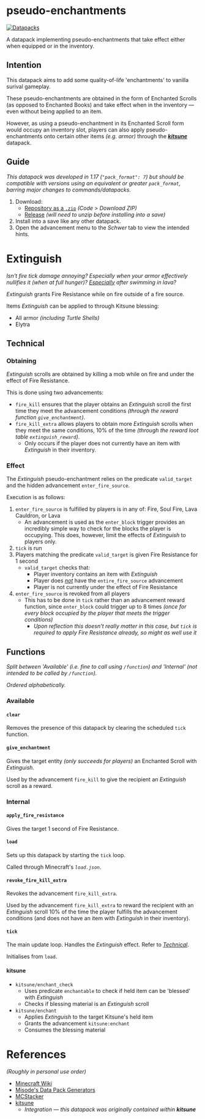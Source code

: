 # pseudo-enchantments
[![Datapacks](https://img.shields.io/badge/See_more-datapacks-C7A978.svg)](https://github.com/itsschwer?tab=repositories&q=&type=&language=mcfunction&sort=)

A datapack implementing pseudo-enchantments that take effect either when equipped or in the inventory.

## Intention

This datapack aims to add some quality-of-life 'enchantments' to vanilla surival gameplay.

These pseudo-enchantments are obtained in the form of Enchanted Scrolls (as opposed to Enchanted Books) and take effect when in the inventory — even without being applied to an item.

However, as using a pseudo-enchantment in its Enchanted Scroll form would occupy an inventory slot, players can also apply pseudo-enchantments onto certain other items *(e.g. armor)* through the ***[kitsune](https://github.com/itsschwer/kitsune)*** datapack.

## Guide
*This datapack was developed in 1.17 (`"pack_format": 7`) but should be compatible with versions using an equivalent or greater `pack_format`, barring major changes to commands/datapacks.*

1. Download:
    - [Repository as a `.zip`](https://github.com/itsschwer/pseudo-enchantments/archive/refs/heads/master.zip) *(Code > Download ZIP)*
    - [Release](https://github.com/itsschwer/pseudo-enchantments/releases) *(will need to unzip before installing into a save)*
2. Install into a save like any other datapack.
3. Open the advancement menu to the *Schwer* tab to view the intended hints.

# Extinguish

*Isn't fire tick damage annoying? Especially when your armor effectively nullifies it (when at full hunger)? <u>Especially</u> after swimming in lava?*

*Extinguish* grants Fire Resistance while on fire outside of a fire source.

Items *Extinguish* can be applied to through Kitsune blessing:
- All armor *(including Turtle Shells)*
- Elytra

## Technical

### Obtaining

*Extinguish* scrolls are obtained by killing a mob while on fire and under the effect of Fire Resistance.

This is done using two advancements:
- `fire_kill` ensures that the player obtains an *Extinguish* scroll the first time they meet the advancement conditions *(through the reward function `give_enchantment`)*.
- `fire_kill_extra` allows players to obtain more *Extinguish* scrolls when they meet the same conditions, 10% of the time *(through the reward loot table `extinguish_reward`)*.
    - Only occurs if the player does not currently have an item with *Extinguish* in their inventory.

### Effect

The *Extinguish* pseudo-enchantment relies on the predicate `valid_target` and the hidden advancement `enter_fire_source`.

Execution is as follows:
1. `enter_fire_source` is fulfilled by players is in any of: Fire, Soul Fire, Lava Cauldron,  or Lava
    - An advancement is used as the `enter_block` trigger provides an incredibly simple way to check for the blocks the player is occupying. This does, however, limit the effects of *Extinguish* to players only.
2. `tick` is run
3. Players matching the predicate `valid_target` is given Fire Resistance for 1 second
    - `valid_target` checks that:
        - Player inventory contains an item with *Extinguish*
        - Player does <u>*not*</u> have the `entire_fire_source` advancement
        - Player is not currently under the effect of Fire Resistance
4. `enter_fire_source` is revoked from all players
    - This has to be done in `tick` rather than an advancement reward function, since `enter_block` could trigger up to 8 times *(once for every block occupied by the player that meets the trigger conditions)*
        - *Upon reflection this doesn't really matter in this case, but `tick` is required to apply Fire Resistance already, so might as well use it*

## Functions
*Split between 'Available' (i.e. fine to call using `/function`) and 'Internal' (not intended to be called by `/function`).*

*Ordered alphabetically.*

### Available

#### `clear`
Removes the presence of this datapack by clearing the scheduled `tick` function.

#### `give_enchantment`
Gives the target entity *(only succeeds for players)* an Enchanted Scroll with *Extinguish*.

Used by the advancement `fire_kill` to give the recipient an *Extinguish* scroll as a reward.

### Internal

#### `apply_fire_resistance`
Gives the target 1 second of Fire Resistance.

#### `load`
Sets up this datapack by starting the `tick` loop.

Called through Minecraft's *`load.json`*.

#### `revoke_fire_kill_extra`
Revokes the advancement `fire_kill_extra`.

Used by the advancement `fire_kill_extra` to reward the recipient with an *Extinguish* scroll 10% of the time the player fulfills the advancement conditions (and does not have an item with *Extinguish* in their inventory).

#### `tick`
The main update loop. Handles the *Extinguish* effect. Refer to *[Technical](#technical)*.

Initialises from `load`.

#### **kitsune**
- `kitsune/enchant_check`
    - Uses predicate `enchantable` to check if held item can be 'blessed' with *Extinguish*
    - Checks if blessing material is an *Extinguish* scroll
- `kitsune/enchant`
    - Applies *Extinguish* to the target Kitsune's held item
    - Grants the advancement `kitsune:enchant`
    - Consumes the blessing material

# References
*(Roughly in personal use order)*
- [Minecraft Wiki](https://minecraft.fandom.com/wiki/Minecraft_Wiki)
- [Misode's Data Pack Generators](https://misode.github.io/)
- [MCStacker](https://mcstacker.net/)
- [kitsune](https://github.com/itsschwer/kitsune)
    - *Integration — this datapack was originally contained within **kitsune***
